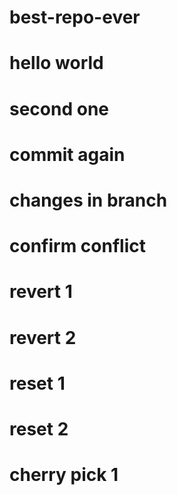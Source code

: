 # best-repo-ever
# hello world
# second one
# commit again
# changes in branch
# confirm conflict



# revert 1
# revert 2

# reset 1
# reset 2

# cherry pick 1
